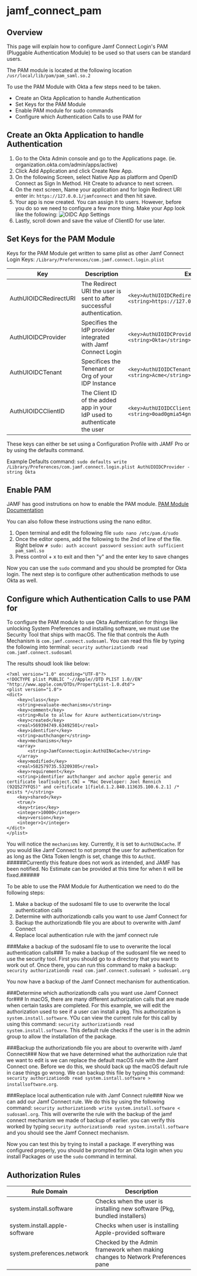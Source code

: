 # jamf_connect_pam

## Overview
This page will explain how to configure Jamf Connect Login's PAM (Pluggable Authentication Module) to be used so that users can be standard users.

The PAM module is located at the following location
`/usr/local/lib/pam/pam_saml.so.2`

To use the PAM Module with Okta a few steps need to be taken.
* Create an Okta Application to handle Authentication 
* Set Keys for the PAM Module
* Enable PAM module for sudo commands
* Configure which Authentication Calls to use PAM for

    

## Create an Okta Application to handle Authentication
1. Go to the Okta Admin console and go to the Applications page.  (ie. organization.okta.com/admin/apps/active)
2. Click Add Application and click Create New App.
3. On the following Screen, select Native App as platform and OpenID Connect as Sign In Method.  Hit Create to advance to next screen.
4. On the next screen, Name your application and for login Redirect URI enter in: `https://127.0.0.1/jamfconnect` and then hit save.
5. Your app is now created.  You can assign it to users.  However, before you do so we need to configure a few more thing.  Make your App look like the following:
![OIDC App Settings](https://user-images.githubusercontent.com/17932646/61080455-18cd5100-a3f3-11e9-90fc-562d7093d1a7.png)
6. Lastly, scroll down and save the value of ClientID for use later.

## Set Keys for the PAM Module
Keys for the PAM Module get written to same plist as other Jamf Connect Login Keys: `/Library/Preferences/com.jamf.connect.login.plist`

| Key                    | Description                                                            | Example         |
|------------------------|------------------------------------------------------------------------|-----------------|
| AuthUIOIDCRedirectURI  | The Redirect URI the user is sent to after successful authentication.  | `<key>AuthUIOIDCRedirectURI</key>` `<string>https://127.0.0.1/jamfconnect</string>` |
| AuthUIOIDCProvider     | Specifies the IdP provider integrated with Jamf Connect Login          | `<key>AuthUIOIDCProvider</key>` `<string>Okta</string>` |
| AuthUIOIDCTenant       | Specifices the Tenenant or Org of your IDP Instance                    | `<key>AuthUIOIDCTenant</key>` `<string>Acme</string>` |
| AuthUIOIDCClientID     | The Client ID of the added app in your IdP used to authenticate the user | `<key>AuthUIOIDCClientID</key>` `<string>0oad0gmia54gn3y8923h1</string>` |

These keys can either be set using a Configuration Profile with JAMF Pro or by using the defaults command.

Example Defaults command: `sudo defaults write /Library/Preferences/com.jamf.connect.login.plist AuthUIOIDCProvider -string Okta`

## Enable PAM
JAMF has good instrutions on how to enable the PAM module.  [PAM Module Documentation](https://docs.jamf.com/jamf-connect/1.4.1/administrator-guide/Pluggable_Authentication_Module_(PAM).html)

You can also follow these instructions using the nano editor.
1. Open terminal and edit the following file `sudo nano /etc/pam.d/sudo`
2. Once the editor opens, add the following to the 2nd of line of the file.  Right below `# sudo: auth account password session`: `auth sufficient pam_saml.so`
3. Press control + x to exit and then "y" and the enter key to save changes

Now you can use the `sudo` command and you should be prompted for Okta login.  The next step is to configure other authentication methods to use Okta as well.

## Configure which Authentication Calls to use PAM for
To configure the PAM module to use Okta Authentication for things like unlocking System Preferences and installing software, we must use the Security Tool that ships with macOS.  The file that controls the Auth Mechanism is `com.jamf.connect.sudosaml`.  You can read this file by typing the following into terminal:
`security authorizationdb read com.jamf.connect.sudosaml`

The results shoudl look like below:

```
<?xml version="1.0" encoding="UTF-8"?>
<!DOCTYPE plist PUBLIC "-//Apple//DTD PLIST 1.0//EN" "http://www.apple.com/DTDs/PropertyList-1.0.dtd">
<plist version="1.0">
<dict>
	<key>class</key>
	<string>evaluate-mechanisms</string>
	<key>comment</key>
	<string>Rule to allow for Azure authentication</string>
	<key>created</key>
	<real>569394749.63492501</real>
	<key>identifier</key>
	<string>authchanger</string>
	<key>mechanisms</key>
	<array>
		<string>JamfConnectLogin:AuthUINoCache</string>
	</array>
	<key>modified</key>
	<real>582579735.53209305</real>
	<key>requirement</key>
	<string>identifier authchanger and anchor apple generic and certificate leaf[subject.CN] = "Mac Developer: Joel Rennich (92Q527YFQS)" and certificate 1[field.1.2.840.113635.100.6.2.1] /* exists */</string>
	<key>shared</key>
	<true/>
	<key>tries</key>
	<integer>10000</integer>
	<key>version</key>
	<integer>1</integer>
</dict>
</plist>
```

You will notice the `mechanisms` key.  Currently, it is set to `AuthUINoCache`.  If you would like Jamf Connect to not prompt the user for authentication for as long as the Okta Token length is set, change this to `AuthUI`.
######Currently this feature does not work as intended, and JAMF has been notified.  No Estimate can be provided at this time for when it will be fixed.######

To be able to use the PAM Module for Authentication we need to do the following steps:
1. Make a backup of the sudosaml file to use to overwrite the local authentication calls
2. Determine with authorizationdb calls you want to use Jamf Connect for
3. Backup the authorizationdb file you are about to overwrite with Jamf Connect
4. Replace local authentication rule with the jamf connect rule


###Make a backup of the sudosaml file to use to overwrite the local authentication calls###
To make a backup of the sudosaml file we need to use the security tool.  First you should go to a directory that you want to work out of.  Once there, you can run this command to make a backup:
`security authorizationdb read com.jamf.connect.sudosaml > sudosaml.org`

You now have a backup of the Jamf Connect mechanism for authentication.

###Determine which authorizationdb calls you want use Jamf Connect for###
In macOS, there are many different authorization calls that are made when certain tasks are completed.  For this example, we will edit the authorization used to see if a user can install a pkg.  This authorization is `system.install.software`.  YOu can view the current rule for this call by using this command: `security authorizationdb read system.install.software`.  This default rule checks if the user is in the admin group to allow the installation of the package.

###Backup the authorizationdb file you are about to overwrite with Jamf Connect###
Now that we have determined what the authorization rule that we want to edit is we can replace the default macOS rule with the Jamf Connect one.  Before we do this, we should back up the macOS default rule in case things go wrong.  We can backup this file by typing this command: `security authorizationdb read system.isntall.software > installsoftware.org`.  

###Replace local authentication rule with Jamf Connect rule###
Now we can add our Jamf Connect rule.  We do this by using the following command: `security authorizationdb write system.install.software < sudosaml.org`.  This will overwrite the rule with the backup of the jamf connect mechanism we made of backup of earlier.  you can verify this worked by typing `security authorizationdb read system.install.software` and you should see the Jamf Connect mechanism.

Now you can test this by trying to install a package.  If everything was configured properly, you should be prompted for an Okta login when you install Packages or use the `sudo` command in terminal.


## Authorization Rules ##
| Rule Domain | Description |                                 
|-------------|-------------|
| system.install.software | Checks when the user is installing new software (Pkg, bundled installers)   | 
| system.install.apple-software | Checks when user is installing Apple-provided software |
| system.preferences.network | Checked by the Admin framework when making changes to Network Preferences pane | 






